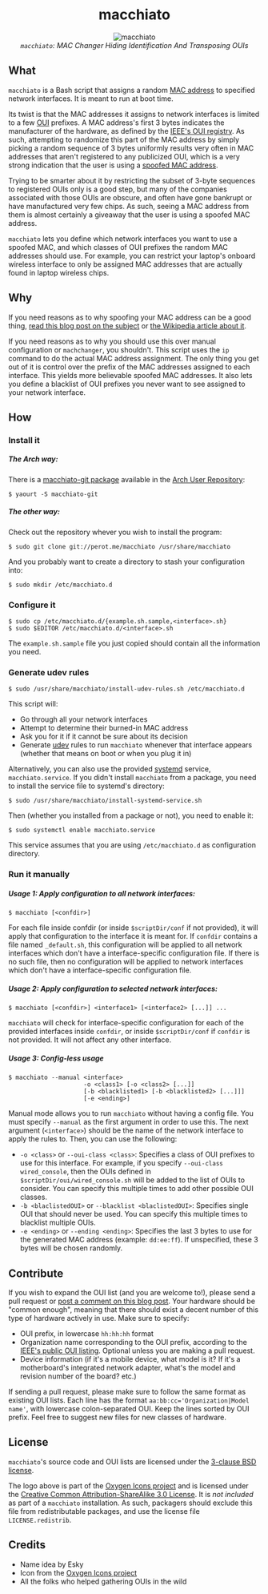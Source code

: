 <div align="center">
	<h1>macchiato</h1>
	<p>
		<img src="https://github.com/EtiennePerot/macchiato/blob/master/icon.png?raw=true" alt="macchiato"/><br/>
		<span style="font-style: italic;"><code>macchiato</code>: MAC Changer Hiding Identification And Transposing OUIs</span>
	</p>
</div>

## What

`macchiato` is a Bash script that assigns a random [MAC address] to specified network interfaces. It is meant to run at boot time.

Its twist is that the MAC addresses it assigns to network interfaces is limited to a few [OUI] prefixes. A MAC address's first 3 bytes indicates the manufacturer of the hardware, as defined by the [IEEE's OUI registry]. As such, attempting to randomize this part of the MAC address by simply picking a random sequence of 3 bytes uniformly results very often in MAC addresses that aren't registered to any publicized OUI, which is a very strong indication that the user is using a [spoofed MAC address][MAC spoofing].

Trying to be smarter about it by restricting the subset of 3-byte sequences to registered OUIs only is a good step, but many of the companies associated with those OUIs are obscure, and often have gone bankrupt or have manufactured very few chips. As such, seeing a MAC address from them is almost certainly a giveaway that the user is using a spoofed MAC address.

`macchiato` lets you define which network interfaces you want to use a spoofed MAC, and which classes of OUI prefixes the random MAC addresses should use. For example, you can restrict your laptop's onboard wireless interface to only be assigned MAC addresses that are actually found in laptop wireless chips.

## Why

If you need reasons as to why spoofing your MAC address can be a good thing, [read this blog post on the subject][MAC spoofing: What, why, how, and something about coffee] or [the Wikipedia article about it][MAC spoofing].

If you need reasons as to why you should use this over manual configuration or `machchanger`, you shouldn't. This script uses the `ip` command to do the actual MAC address assignment. The only thing you get out of it is control over the prefix of the MAC addresses assigned to each interface. This yields more believable spoofed MAC addresses. It also lets you define a blacklist of OUI prefixes you never want to see assigned to your network interface.

## How

### Install it

##### The Arch way:

There is a [macchiato-git package] available in the [Arch User Repository]:

	$ yaourt -S macchiato-git

##### The other way:

Check out the repository whever you wish to install the program:

	$ sudo git clone git://perot.me/macchiato /usr/share/macchiato

And you probably want to create a directory to stash your configuration into:

	$ sudo mkdir /etc/macchiato.d

### Configure it

	$ sudo cp /etc/macchiato.d/{example.sh.sample,<interface>.sh}
	$ sudo $EDITOR /etc/macchiato.d/<interface>.sh

The `example.sh.sample` file you just copied should contain all the information you need.

### Generate udev rules

	$ sudo /usr/share/macchiato/install-udev-rules.sh /etc/macchiato.d

This script will:

* Go through all your network interfaces
* Attempt to determine their burned-in MAC address
* Ask you for it if it cannot be sure about its decision
* Generate [udev] rules to run `macchiato` whenever that interface appears (whether that means on boot or when you plug it in)

Alternatively, you can also use the provided [systemd] service, `macchiato.service`. If you didn't install `macchiato` from a package, you need to install the service file to systemd's directory:

	$ sudo /usr/share/macchiato/install-systemd-service.sh

Then (whether you installed from a package or not), you need to enable it:

	$ sudo systemctl enable macchiato.service

This service assumes that you are using `/etc/macchiato.d` as configuration directory.

### Run it manually

##### Usage 1: Apply configuration to all network interfaces:

	$ macchiato [<confdir>]

For each file inside confdir (or inside `$scriptDir/conf` if not provided), it will apply that configuration to the interface it is meant for. If `confdir` contains a file named `_default.sh`, this configuration will be applied to all network interfaces which don't have a interface-specific configuration file. If there is no such file, then no configuration will be applied to network interfaces which don't have a interface-specific configuration file.

##### Usage 2: Apply configuration to selected network interfaces:

	$ macchiato [<confdir>] <interface1> [<interface2> [...]] ...

`macchiato` will check for interface-specific configuration for each of the provided interfaces inside `confdir`, or inside `$scriptDir/conf` if `confdir` is not provided. It will not affect any other interface.

##### Usage 3: Config-less usage

	$ macchiato --manual <interface>
	                     -o <class1> [-o <class2> [...]]
	                     [-b <blacklisted1> [-b <blacklisted2> [...]]]
	                     [-e <ending>]

Manual mode allows you to run `macchiato` without having a config file. You must specify `--manual` as the first argument in order to use this. The next argument (`<interface>`) should be the name of the network interface to apply the rules to. Then, you can use the following:

* `-o <class>` or `--oui-class <class>`: Specifies a class of OUI prefixes to use for this interface. For example, if you specify `--oui-class wired_console`, then the OUIs defined in `$scriptDir/oui/wired_console.sh` will be added to the list of OUIs to consider. You can specify this multiple times to add other possible OUI classes.
* `-b <blaclistedOUI>` or `--blacklist <blaclistedOUI>`: Specifies single OUI that should never be used. You can specify this multiple times to blacklist multiple OUIs.
* `-e <ending>` or `--ending <ending>`: Specifies the last 3 bytes to use for the generated MAC address (example: `dd:ee:ff`). If unspecified, these 3 bytes will be chosen randomly.

## Contribute

If you wish to expand the OUI list (and you are welcome to!), please send a pull request or [post a comment on this blog post][MAC spoofing: What, why, how, and something about coffee]. Your hardware should be "common enough", meaning that there should exist a decent number of this type of hardware actively in use. Make sure to specify:

* OUI prefix, in lowercase `hh:hh:hh` format
* Organization name corresponding to the OUI prefix, according to the [IEEE's public OUI listing]. Optional unless you are making a pull request.
* Device information (if it's a mobile device, what model is it? If it's a motherboard's integrated network adapter, what's the model and revision number of the board? etc.)

If sending a pull request, please make sure to follow the same format as existing OUI lists. Each line has the format `aa:bb:cc='Organization|Model name'`, with lowercase colon-separated OUI. Keep the lines sorted by OUI prefix. Feel free to suggest new files for new classes of hardware.

## License

`macchiato`'s source code and OUI lists are licensed under the [3-clause BSD license].

The logo above is part of the [Oxygen Icons project] and is licensed under the [Creative Common Attribution-ShareAlike 3.0 License]. It is *not included* as part of a `macchiato` installation. As such, packagers should exclude this file from redistributable packages, and use the license file `LICENSE.redistrib`.

## Credits

* Name idea by Esky
* Icon from the [Oxygen Icons project]
* All the folks who helped gathering OUIs in the wild

[MAC address]: https://en.wikipedia.org/wiki/MAC_address
[OUI]: https://en.wikipedia.org/wiki/Organizationally_Unique_Identifier
[IEEE's OUI registry]: https://standards.ieee.org/develop/regauth/oui/
[MAC spoofing]: https://en.wikipedia.org/wiki/MAC_spoofing
[MAC spoofing: What, why, how, and something about coffee]: https://perot.me/mac-spoofing-what-why-how-and-something-about-coffee
[macchiato-git package]: https://aur.archlinux.org/packages/macchiato-git/
[Arch User Repository]: https://aur.archlinux.org/
[udev]: https://en.wikipedia.org/wiki/Udev
[systemd]: http://freedesktop.org/wiki/Software/systemd/
[IEEE's public OUI listing]: https://standards.ieee.org/develop/regauth/oui/oui.txt
[3-clause BSD license]: http://opensource.org/licenses/BSD-3-Clause
[Oxygen Icons project]: http://www.oxygen-icons.org/
[Creative Common Attribution-ShareAlike 3.0 License]: https://creativecommons.org/licenses/by-sa/3.0/
